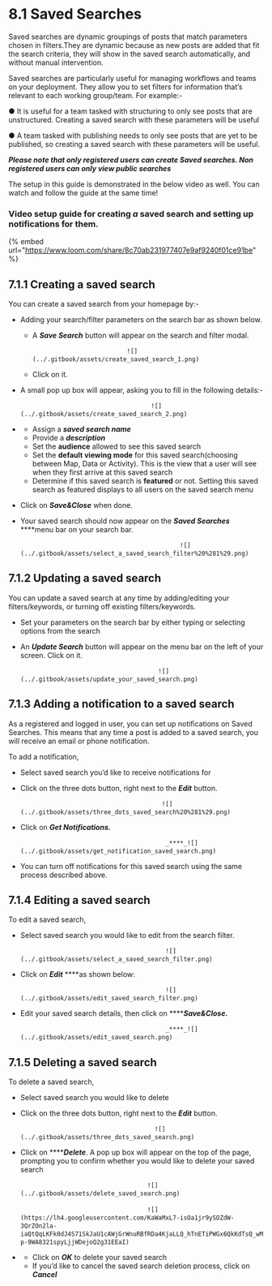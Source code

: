 # 8.1 Saved Searches

Saved searches are dynamic groupings of posts that match parameters chosen in filters.They are dynamic because as new posts are added that fit the search criteria, they will show in the saved search automatically, and without manual intervention.

Saved searches are particularly useful for managing workflows and teams on your deployment. They allow you to set filters for information that’s relevant to each working group/team. For example:-

● It is useful for a team tasked with structuring to only see posts that are unstructured. Creating a saved search with these parameters will be useful

● A team tasked with publishing needs to only see posts that are yet to be published, so creating a saved search with these parameters will be useful.

_**Please note that only registered users can create Saved searches. Non registered users can only view public searches**_

The setup in this guide is demonstrated in the below video as well. You can watch and follow the guide at the same time!

### Video setup guide for creating _**a**_ **saved search** and setting up notifications for them.

{% embed url="https://www.loom.com/share/8c70ab231977407e9af9240f01ce91be" %}



## 7.1.1 Creating a saved search <a id="7-2-1-creating-a-saved-search"></a>

You can create a saved search from your homepage by:-

* Adding your search/filter parameters on the search bar as shown below.

  * A _**Save Search**_ button will appear on the search and filter modal.

                                  ![](../.gitbook/assets/create_saved_search_1.png)

  * Click on it. 

* A small pop up box will appear, asking you to fill in the following details:-

                                          ![](../.gitbook/assets/create_saved_search_2.png)

* * Assign a _**saved search name**_
  * Provide a _**description**_
  * Set the **audience** allowed to see this saved search
  * Set the **default viewing mode** for this saved search\(choosing between Map, Data or Activity\). This is the view that a user will see when they first arrive at this saved search
  * Determine if this saved search is **featured** or not. Setting this saved search as featured displays to all users on the saved search menu
* Click on _**Save&Close**_ when done.
* Your saved search should now appear on the _**Saved Searches**_ ****menu bar on your search bar.

                                                  ![](../.gitbook/assets/select_a_saved_search_filter%20%281%29.png)

## 7.1.2 Updating a saved search <a id="7-2-2-updating-a-saved-search"></a>

You can update a saved search at any time by adding/editing your filters/keywords, or turning off existing filters/keywords.

* Set your parameters on the search bar by either typing or selecting options from the search
* An _**Update Search**_ button will appear on the menu bar on the left of your screen. Click on it.

                                            ![](../.gitbook/assets/update_your_saved_search.png)

## 7.1.3 Adding a notification to a saved search <a id="7-2-3-adding-a-notification-to-a-saved-search"></a>

As a registered and logged in user, you can set up notifications on Saved Searches. This means that any time a post is added to a saved search, you will receive an email or phone notification.

To add a notification,

* Select saved search you’d like to receive notifications for
* Click on the three dots button, right next to the _**Edit**_ button.

                                             ![](../.gitbook/assets/three_dots_saved_search%20%281%29.png)

* Click on _**Get Notifications.**_

                                              _****_![](../.gitbook/assets/get_notification_saved_search.png)

* You can turn off notifications for this saved search using the same process described above.

## 7.1.4 Editing a saved search <a id="7-2-4-editing-a-saved-search"></a>

To edit a saved search,

* Select saved search you would like to edit from the search filter.

                                              ![](../.gitbook/assets/select_a_saved_search_filter.png)

* Click on _**Edit**_ ****as shown below:

                                              ![](../.gitbook/assets/edit_saved_search_filter.png)

* Edit your saved search details, then click on ****_**Save&Close.**_

                                              _****_![](../.gitbook/assets/edit_saved_search.png)

## 7.1.5 Deleting a saved search <a id="7-2-5-deleting-a-saved-search"></a>

To delete a saved search,

* Select saved search you would like to delete
* Click on the three dots button, right next to the _**Edit**_ button.

                                           ![](../.gitbook/assets/three_dots_saved_search.png)

* Click on ****_**Delete**_. A pop up box will appear on the top of the page, prompting you to confirm whether you would like to delete your saved search

                                         ![](../.gitbook/assets/delete_saved_search.png)

                                         ![](https://lh4.googleusercontent.com/KaWaMxL7-isOa1jr9ySOZdW-3QrZOn2la-iaQtQqLKFk0dJ4S71SkJaU1cAWjGrWnuRBfRDa4KjaLLQ_hTnETiPWGx6QkKdTsQ_wMA1yKz-p-9WA8321spyLjjWDejoQ2g31EEaI)

* * Click on _**OK**_ to delete your saved search
  * If you’d like to cancel the saved search deletion process, click on _**Cancel**_

